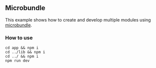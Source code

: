## Microbundle

This example shows how to create and develop multiple modules using [microbundle](https://github.com/developit/microbundle#readme).

### How to use

```
cd app && npm i
cd ../lib && npm i
cd ../ && npm i
npm run dev
```
